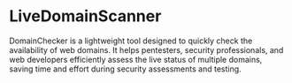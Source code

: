 # LiveDomainScanner
DomainChecker is a lightweight tool designed to quickly check the availability of web domains. It helps pentesters, security professionals, and web developers efficiently assess the live status of multiple domains, saving time and effort during security assessments and testing.
